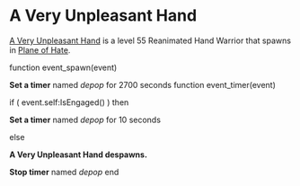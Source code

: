 # A Very Unpleasant Hand



[A Very Unpleasant Hand](/npc/76388) is a level 55 Reanimated Hand Warrior that spawns in [Plane of Hate](/zone/76).

function event_spawn(event)

**Set a timer** named *depop* for 2700 seconds
function event_timer(event)


if ( event.self:IsEngaged() ) then


**Set a timer** named *depop* for 10 seconds





else


**A Very Unpleasant Hand despawns.**


**Stop timer** named *depop*
end
